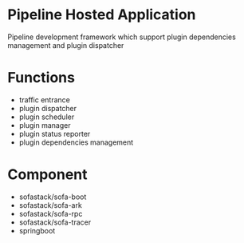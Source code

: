 # Pipeline Hosted ApplicationPipeline development framework which support plugin dependencies management and plugin dispatcher# Functions * traffic entrance * plugin dispatcher * plugin scheduler  * plugin manager * plugin status reporter * plugin dependencies management# Component * sofastack/sofa-boot * sofastack/sofa-ark * sofastack/sofa-rpc * sofastack/sofa-tracer * springboot